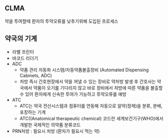 ## CLMA
약을 투여할때 환자의 투약오류를 낮추기위해 도입된 프로세스 

## 약국의 기계
  - 라벨 프린터
  - 바코드 리더기
  - ADC
    - 약품 관리 자동화 시스템/자동약품불출장비 (Automated Dispensing Cabinets, ADC)
    - 처방 즉시 간호현장에서 약을 꺼낼 수 있는 장비로 약처방 발생 후 간호사는 약국에서 약품이 오기를 기다리지 않고 바로 장비에서 처방에 따른 약품을 불출할 수 있어 환자에게 신속한 투여가 가능하고 투약오류를 예방
  - ATC
    - ATC는 약국 전산시스템과 컴퓨터를 연동해 자동으로 알약(정제)을 분류, 분배, 포장하는 기계
    - ATC((Anatomical therapeutic chemical) 코드란 세계보건기구(WHO)에서 개발한 국제적인 의약품 분류코드 
  - PRN처방 : 필요시 처방 (환자가 필요시 먹는 약)
